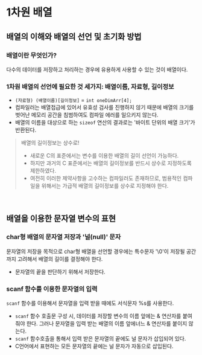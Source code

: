 # 1차원 배열

## 배열의 이해와 배열의 선언 및 초기화 방법

### 배열이란 무엇인가?
다수의 데이터를 저장하고 처리하는 경우에 유용하게 사용할 수 있는 것이 배열이다.

### 1차원 배열의 선언에 필요한 것 세가지: 배열이름, 자료형, 길이정보
- ```(자료형) (배열이름)[길이정보]``` = ```int oneDimArr[4];```
- 컴파일러는 배열접급에 있어서 유효성 검사를 진행하지 않기 때문에 배열의 크기를 벗어난 메모리 공간을 침범하여도 컴파일 에러를 일으키지 않는다.
- 배열의 이름을 대상으로 하는 ```sizeof``` 연산의 결과로는 '바이트 단위의 배열 크기'가 반환된다.

> 배열의 길이정보는 상수로!
> - 새로운 C의 표준에서는 변수를 이용한 배열의 길이 선언이 가능하다.
> - 하지만 과거의 C 표준에서는 배열의 길이정보를 반드시 상수로 지정하도록 제한하였다.
> - 여전히 이러한 제약사항을 고수하는 컴파일러도 존재하므로, 범용적인 컴파일을 위해서는 가급적 배열의 길이정보를 상수로 지정해야 한다.

</br>

## 배열을 이용한 문자열 변수의 표현

### char형 배열의 문자열 저장과 '널(null)' 문자
문자열의 저장을 목적으로 char형 배열을 선언할 경우에는 특수문자 '\0'이 저장될 공간까지 고려해서 배열의 길이를 결정해야 한다.
- 문자열의 끝을 판단하기 위해서 저장한다.

### scanf 함수를 이용한 문자열의 입력
```scanf``` 함수를 이용해서 문자열을 입력 받을 때에도 서식문자 %s를 사용한다.
- ```scanf``` 함수 호출문 구성 시, 데이터를 저장할 변수의 이름 앞에는 & 연산자를 붙여줘야 한다. 그러나 문자열을 입력 받는 배열의 이름 앞에너느 & 연산자를 붙이지 않는다.
- ```scanf``` 함수호출을 통해서 입력 받은 문자열의 끝에도 널 문자가 삽입되어 있다.
- C언어에서 표현하는 모든 문자열의 끝에는 널 문자가 자동으로 삽입된다.